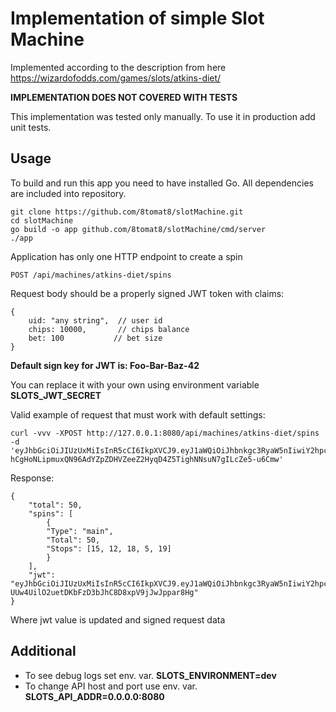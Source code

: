 # Implementation of simple Slot Machine

Implemented according to the description from here https://wizardofodds.com/games/slots/atkins-diet/

**IMPLEMENTATION DOES NOT COVERED WITH TESTS**

This implementation was tested only manually. To use it in production add unit tests.

## Usage

To build and run this app you need to have installed Go. All dependencies are included into repository.

    git clone https://github.com/8tomat8/slotMachine.git
    cd slotMachine
    go build -o app github.com/8tomat8/slotMachine/cmd/server
    ./app

Application has only one HTTP endpoint to create a spin

    POST /api/machines/atkins-diet/spins

Request body should be a properly signed JWT token with claims:

    {
	    uid: "any string",  // user id
	    chips: 10000,       // chips balance
	    bet: 100           // bet size
    }

**Default sign key for JWT is: Foo-Bar-Baz-42**

You can replace it with your own using environment variable **SLOTS_JWT_SECRET**

Valid example of request that must work with default settings:

    curl -vvv -XPOST http://127.0.0.1:8080/api/machines/atkins-diet/spins -d 'eyJhbGciOiJIUzUxMiIsInR5cCI6IkpXVCJ9.eyJ1aWQiOiJhbnkgc3RyaW5nIiwiY2hpcHMiOjEwMDAwLCJiZXQiOjEwMH0.odtrW91_wZTpPZ7FvczUKenLL-hCgHoNLipmuxQN96AdYZpZDHVZeeZ2HyqD4Z5TighNNsuN7gILcZe5-u6Cmw'

Response:

    {
        "total": 50, 
        "spins": [
            {
            "Type": "main", 
            "Total": 50, 
            "Stops": [15, 12, 18, 5, 19]
            }
        ], 
        "jwt": "eyJhbGciOiJIUzUxMiIsInR5cCI6IkpXVCJ9.eyJ1aWQiOiJhbnkgc3RyaW5nIiwiY2hpcHMiOjk5NTAsImJldCI6MTAwfQ.zGPNIZ29oo14gae3xkYAHw8WhfcvhAXUdeZreQ0qwuO8-UUw4UilO2uetDKbFzD3bJhC8D8xpV9jJwJppar8Hg"
    }

Where jwt value is updated and signed request data

## Additional

- To see debug logs set env. var. **SLOTS_ENVIRONMENT=dev**
- To change API host and port use env. var. **SLOTS_API_ADDR=0.0.0.0:8080**